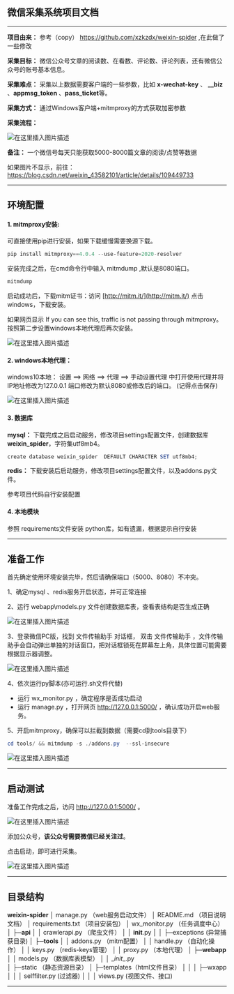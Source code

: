 ## 微信采集系统项目文档
---
**项目由来：** 参考（copy） https://github.com/xzkzdx/weixin-spider ,在此做了一些修改

**采集目标：** 微信公众号文章的阅读数、在看数、评论数、评论列表，还有微信公众号的账号基本信息。

**采集难点：** 采集以上数据需要客户端的一些参数，比如 **x-wechat-key** 、  **__biz**  、**appmsg_token** 、**pass_ticket**等。

**采集方式：**  通过Windows客户端+mitmproxy的方式获取加密参数

**采集流程：**

![在这里插入图片描述](https://img-blog.csdnimg.cn/20201105155228440.png?text_aHR0cHM6Ly9ibG9nLmNzZG4ubmV0L3dlaXhpbl80MzU4MjEwMQ==,size_16,color_FFFFFF,t_70)

**备注：** 一个微信号每天只能获取5000-8000篇文章的阅读/点赞等数据

 如果图片不显示，前往：https://blog.csdn.net/weixin_43582101/article/details/109449733

---
## 环境配置

#### 1. mitmproxy安装:
可直接使用pip进行安装，如果下载缓慢需要换源下载。

```powershell
pip install mitmproxy==4.0.4 --use-feature=2020-resolver
```

安装完成之后，在cmd命令行中输入 mitmdump ,默认是8080端口。

```powershell
mitmdump
```

启动成功后，下载mitm证书：访问 [http://mitm.it/](http://mitm.it/)
点击windows，下载安装。 

如果网页显示  If you can see this, traffic is not passing through mitmproxy。
按照第二步设置windows本地代理后再次安装。

![在这里插入图片描述](https://img-blog.csdnimg.cn/20201103091731858.png?x-oss-process=image/watermark,type_ZmFuZ3poZW5naGVpdGk,shadow_10,text_aHR0cHM6Ly9ibG9nLmNzZG4ubmV0L3dlaXhpbl80MzU4MjEwMQ==,size_16,color_FFFFFF,t_70)


#### 2. windows本地代理：
windows10本地： 设置 ==> 网络 ==> 代理 ==> 手动设置代理 中打开使用代理并将IP地址修改为127.0.0.1 
端口修改为默认8080或修改后的端口。 (记得点击保存)

![在这里插入图片描述](https://img-blog.csdnimg.cn/20201104104707385.png?x-oss-process=image/watermark,type_ZmFuZ3poZW5naGVpdGk,shadow_10,text_aHR0cHM6Ly9ibG9nLmNzZG4ubmV0L3dlaXhpbl80MzU4MjEwMQ==,size_16,color_FFFFFF,t_70)


#### 3. 数据库
**mysql：** 下载完成之后启动服务，修改项目settings配置文件，创建数据库**weixin_spider**，字符集utf8mb4。
```powershell
create database weixin_spider  DEFAULT CHARACTER SET utf8mb4;
```
**redis：**  下载安装后启动服务，修改项目settings配置文件，以及addons.py文件。

参考项目代码自行安装配置


#### 4. 本地模块
参照 requirements文件安装 python库，如有遗漏，根据提示自行安装

---



## 准备工作
首先确定使用环境安装完毕，然后请确保端口（5000、8080）不冲突。

1、确定mysql 、redis服务开启状态，并可正常连接

2、运行 webapp\models.py 文件创建数据库表，查看表结构是否生成正确

![在这里插入图片描述](https://img-blog.csdnimg.cn/20201105161005879.png)

3、登录微信PC版，找到 文件传输助手 对话框， 双击 文件传输助手 ，文件传输助手会自动弹出单独的对话窗口，把对话框锁死在屏幕左上角，具体位置可能需要根据显示器调整。

![在这里插入图片描述](https://img-blog.csdnimg.cn/2020110410360554.png?x-oss-process=image/watermark,type_ZmFuZ3poZW5naGVpdGk,shadow_10,text_aHR0cHM6Ly9ibG9nLmNzZG4ubmV0L3dlaXhpbl80MzU4MjEwMQ==,size_16,color_FFFFFF,t_70)

4、依次运行py脚本(亦可运行.sh文件代替)
- 运行 wx_monitor.py ，确定程序是否成功启动
- 运行 manage.py  ，打开网页 http://127.0.0.1:5000/  ，确认成功开启web服务。


5、开启mitmproxy，确保可以拦截到数据（需要cd到tools目录下）
```powershell
cd tools/ && mitmdump -s ./addons.py  --ssl-insecure
```

![在这里插入图片描述](https://img-blog.csdnimg.cn/2020110410520676.png)

---

## 启动测试
准备工作完成之后，访问 http://127.0.0.1:5000/ 。

![在这里插入图片描述](https://img-blog.csdnimg.cn/20201104141920420.png?x-oss-process=image/watermark,type_ZmFuZ3poZW5naGVpdGk,shadow_10,text_aHR0cHM6Ly9ibG9nLmNzZG4ubmV0L3dlaXhpbl80MzU4MjEwMQ==,size_16,color_FFFFFF,t_70)

添加公众号，**该公众号需要微信已经关注过**。

点击启动，即可进行采集。

![在这里插入图片描述](https://img-blog.csdnimg.cn/20201104142127793.png?x-oss-process=image/watermark,type_ZmFuZ3poZW5naGVpdGk,shadow_10,text_aHR0cHM6Ly9ibG9nLmNzZG4ubmV0L3dlaXhpbl80MzU4MjEwMQ==,size_16,color_FFFFFF,t_70)

---

## 目录结构 
**weixin-spider** 
│  manage.py   （web服务启动文件）
│  README.md  （项目说明文档）
│  requirements.txt  （项目安装包）
│  wx_monitor.py      （任务调度中心）
│
├─**api**
│  │  crawlerapi.py  （爬虫文件）
│  │  __init__.py
│  │
├─exceptions (异常捕获目录)
│
├─**tools**
│  │  addons.py  （mitm配置）
│  │  handle.py    （自动化操作）
│  │  keys.py         （redis-keys管理）
│  │  proxy.py        （本地代理）
│
├─**webapp**
│  │  models.py （数据库表模型）
│  │  \__init__.py   
│  ├─static （静态资源目录）
│  ├─templates（html文件目录）
│  │
│  ├─wxapp
│  │  │  selffilter.py (过滤器)
│  │  │  views.py   (视图文件、接口)

---
